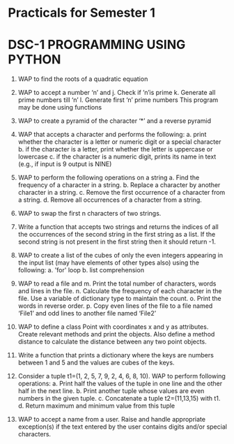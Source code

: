 # Practicals for Semester 1 
# DSC-1 PROGRAMMING USING PYTHON
1. WAP to find the roots of a quadratic equation
2. WAP to accept a number ‘n’ and
j. Check if ’n’is prime
k. Generate all prime numbers till ‘n’
l. Generate first ‘n’ prime numbers This program may be done using functions
3. WAP to create a pyramid of the character ‘*’ and a reverse pyramid

8. WAP that accepts a character and performs the following:
a. print whether the character is a letter or numeric digit or a special character
b. if the character is a letter, print whether the letter is uppercase or lowercase
c. if the character is a numeric digit, prints its name in text (e.g., if input is 9 output is NINE)

9. WAP to perform the following operations on a string
a. Find the frequency of a character in a string.
b. Replace a character by another character in a string.
c. Remove the first occurrence of a character from a string.
d. Remove all occurrences of a character from a string.

10. WAP to swap the first n characters of two strings.
11. Write a function that accepts two strings and returns the indices of all the occurrences
of the second string in the first string as a list. If the second string is not present in the
first string then it should return -1.
12. WAP to create a list of the cubes of only the even integers appearing in the input list
(may have elements of other types also) using the following:
a. 'for' loop
b. list comprehension
13. WAP to read a file and
m. Print the total number of characters, words and lines in the file.
n. Calculate the frequency of each character in the file. Use a variable of dictionary
type to maintain the count.
o. Print the words in reverse order.
p. Copy even lines of the file to a file named ‘File1’ and odd lines to another
file named ‘File2’
14. WAP to define a class Point with coordinates x and y as attributes. Create
relevant methods and print the objects. Also define a method distance to calculate the
distance between any two point objects.
15. Write a function that prints a dictionary where the keys are numbers between 1 and 5
and the values are cubes of the keys.
16. Consider a tuple t1=(1, 2, 5, 7, 9, 2, 4, 6, 8, 10). WAP to perform following operations:
a. Print half the values of the tuple in one line and the other half in the next line.
b. Print another tuple whose values are even numbers in the given tuple.
c. Concatenate a tuple t2=(11,13,15) with t1.
d. Return maximum and minimum value from this tuple
17. WAP to accept a name from a user. Raise and handle appropriate exception(s) if the text entered
by the user contains digits and/or special characters.
